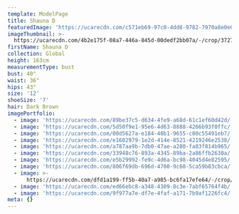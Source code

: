 ```yaml
---
template: ModelPage
title: Shauna D
featuredImage: 'https://ucarecdn.com/c571eb69-97c0-4dd8-9782-7970a8e0e0ea/'
imageThumbnail: >-
  https://ucarecdn.com/4b2e175f-08a7-446a-845d-00dedf2bb07a/-/crop/3727x4838/688,995/-/preview/
firstName: Shauna D
collection: Global
height: 163cm
measurementType: bust
bust: 40"
waist: 36"
hips: 43"
size: '12'
shoeSize: '7'
hair: Dark Brown
imagePortfolio:
  - image: 'https://ucarecdn.com/89be37c5-d634-4fe9-a68d-61c1ef60d42d/'
  - image: 'https://ucarecdn.com/5d50f9e1-95e6-4d63-8888-4266b93f0ffc/'
  - image: 'https://ucarecdn.com/00d5627a-e184-40b1-9655-c80c55491eb7/'
  - image: 'https://ucarecdn.com/e1602979-1e2d-414e-8521-4219246e2538/'
  - image: 'https://ucarecdn.com/a787aa9b-7db0-47ae-a280-fa83f814b965/'
  - image: 'https://ucarecdn.com/33948c76-893a-4345-89ba-2a86ffb2630a/'
  - image: 'https://ucarecdn.com/e5b29992-fe9c-4d6a-bc98-4045d4e82595/'
  - image: 'https://ucarecdn.com/806f69db-696d-4700-9c60-5ca59b83cbca/'
  - image: >-
      https://ucarecdn.com/dfd1a199-ff5b-40a7-a985-bc6fa17efe64/-/crop/1632x2097/0,352/-/preview/
  - image: 'https://ucarecdn.com/ed66ebc8-a348-4309-8c3e-7abf65764f4b/'
  - image: 'https://ucarecdn.com/9f977a7e-df7e-4faf-a171-7b9af1226fc4/'
meta: {}
---
```


